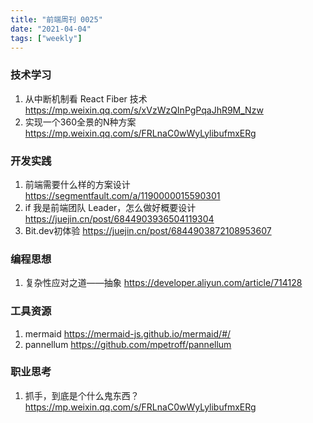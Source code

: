 ```yaml
---
title: "前端周刊 0025"
date: "2021-04-04"
tags: ["weekly"]
---
```


### 技术学习
1. 从中断机制看 React Fiber 技术 https://mp.weixin.qq.com/s/xVzWzQInPgPqaJhR9M_Nzw
2. 实现一个360全景的N种方案 https://mp.weixin.qq.com/s/FRLnaC0wWyLylibufmxERg

### 开发实践
1. 前端需要什么样的方案设计 https://segmentfault.com/a/1190000015590301
2. if 我是前端团队 Leader，怎么做好概要设计 https://juejin.cn/post/6844903936504119304
3. Bit.dev初体验 https://juejin.cn/post/6844903872108953607

### 编程思想
1. 复杂性应对之道——抽象 https://developer.aliyun.com/article/714128

### 工具资源
1. mermaid https://mermaid-js.github.io/mermaid/#/
2. pannellum https://github.com/mpetroff/pannellum

### 职业思考
1. 抓手，到底是个什么鬼东西？ https://mp.weixin.qq.com/s/FRLnaC0wWyLylibufmxERg



